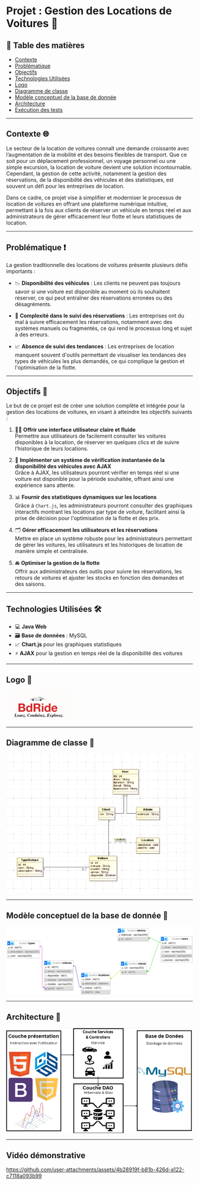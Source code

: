 # **Projet : Gestion des Locations de Voitures** 🚙

## 📌 Table des matières
- [Contexte](#contexte)
- [Problématique](#problématique)
- [Objectifs](#objectifs)
- [Technologies Utilisées](#technologies-utilisées)
- [Logo](#logo)
- [Diagramme de classe](#diagramme-de-classe)
- [Modèle conceptuel de la base de donnée](#modèle-conceptuel-de-la-base-de-donnée)
- [Architecture](#architecture)
- [Exécution des tests](#exécution-des-tests)

---

## **Contexte** 🌐

Le secteur de la location de voitures connaît une demande croissante avec l’augmentation de la mobilité et des besoins flexibles de transport. Que ce soit pour un déplacement professionnel, un voyage personnel ou une simple excursion, la location de voiture devient une solution incontournable. Cependant, la gestion de cette activité, notamment la gestion des réservations, de la disponibilité des véhicules et des statistiques, est souvent un défi pour les entreprises de location.

Dans ce cadre, ce projet vise à simplifier et moderniser le processus de location de voitures en offrant une plateforme numérique intuitive, permettant à la fois aux clients de réserver un véhicule en temps réel et aux administrateurs de gérer efficacement leur flotte et leurs statistiques de location.

---

## **Problématique** ❗️

La gestion traditionnelle des locations de voitures présente plusieurs défis importants :

- 📉 **Disponibilité des véhicules** : Les clients ne peuvent pas toujours savoir si une voiture est disponible au moment où ils souhaitent réserver, ce qui peut entraîner des réservations erronées ou des désagréments.

- 🧾 **Complexité dans le suivi des réservations** : Les entreprises ont du mal à suivre efficacement les réservations, notamment avec des systèmes manuels ou fragmentés, ce qui rend le processus long et sujet à des erreurs.

- 📈 **Absence de suivi des tendances** : Les entreprises de location manquent souvent d'outils permettant de visualiser les tendances des types de véhicules les plus demandés, ce qui complique la gestion et l'optimisation de la flotte.

---

## **Objectifs** 🎯

Le but de ce projet est de créer une solution complète et intégrée pour la gestion des locations de voitures, en visant à atteindre les objectifs suivants :

1. 🧑‍💻 **Offrir une interface utilisateur claire et fluide**  
   Permettre aux utilisateurs de facilement consulter les voitures disponibles à la location, de réserver en quelques clics et de suivre l’historique de leurs locations.

2. 🔁 **Implémenter un système de vérification instantanée de la disponibilité des véhicules avec AJAX**  
   Grâce à AJAX, les utilisateurs pourront vérifier en temps réel si une voiture est disponible pour la période souhaitée, offrant ainsi une expérience sans attente.

3. 📊 **Fournir des statistiques dynamiques sur les locations**  
   Grâce à `Chart.js`, les administrateurs pourront consulter des graphiques interactifs montrant les locations par type de voiture, facilitant ainsi la prise de décision pour l'optimisation de la flotte et des prix.

4. 🗂 **Gérer efficacement les utilisateurs et les réservations**  
   Mettre en place un système robuste pour les administrateurs permettant de gérer les voitures, les utilisateurs et les historiques de location de manière simple et centralisée.

5. 🚘 **Optimiser la gestion de la flotte**  
   Offrir aux administrateurs des outils pour suivre les réservations, les retours de voitures et ajuster les stocks en fonction des demandes et des saisons.

---

## **Technologies Utilisées** 🛠

- 💻 **Java Web**
- 🗃 **Base de données** : MySQL
- 📈 **Chart.js** pour les graphiques statistiques
- ⚡ **AJAX** pour la gestion en temps réel de la disponibilité des voitures

---
## **Logo** 🧩

![Logo](./images/logo.png)

---

## **Diagramme de classe** 🧩

![Diagramme de classe](./images/diag.png)

---

## **Modèle conceptuel de la base de donnée** 🧠

![Modèle conceptuel](./images/conception.png)

---

## **Architecture** 🧩

![Architecture](./images/archi.png)

---

## **Vidéo démonstrative** 
https://github.com/user-attachments/assets/4b28919f-b81b-426d-a122-c7118a093b99
